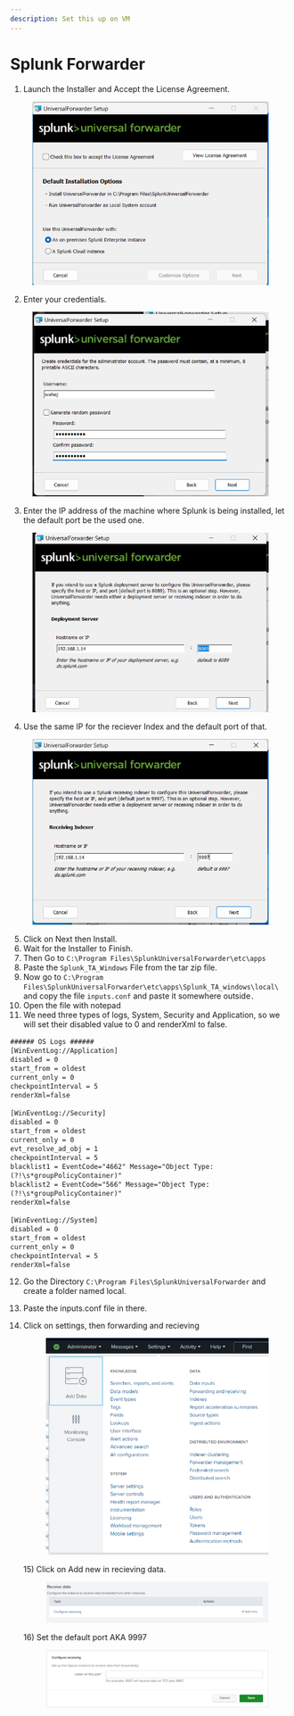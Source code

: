 ```yaml
---
description: Set this up on VM
---
```


# Splunk Forwarder



1. Launch the Installer and Accept the License Agreement.

<figure><img src="../.gitbook/assets/image (16).png" alt=""><figcaption></figcaption></figure>

2. Enter your credentials.

<figure><img src="../.gitbook/assets/image (18).png" alt=""><figcaption></figcaption></figure>

3. Enter the IP address of the machine where Splunk is being installed, let the default port be the used one.

<figure><img src="../.gitbook/assets/image (19).png" alt=""><figcaption></figcaption></figure>

4. Use the same IP for the reciever Index and the default port of that.

<figure><img src="../.gitbook/assets/image (20).png" alt=""><figcaption></figcaption></figure>

5. Click on Next then Install.
6. Wait for the Installer to Finish.
7. Then Go to `C:\Program Files\SplunkUniversalForwarder\etc\apps`
8. Paste the `Splunk_TA_Windows` File from the tar zip file.
9. Now go to `C:\Program Files\SplunkUniversalForwarder\etc\apps\Splunk_TA_windows\local\` and copy the file `inputs.conf` and paste it somewhere outside`.`
10. Open the file with notepad
11. We need three types of logs, System, Security and Application, so we will set their disabled value to 0 and renderXml to false.

```
###### OS Logs ######
[WinEventLog://Application]
disabled = 0
start_from = oldest
current_only = 0
checkpointInterval = 5
renderXml=false

[WinEventLog://Security]
disabled = 0
start_from = oldest
current_only = 0
evt_resolve_ad_obj = 1
checkpointInterval = 5
blacklist1 = EventCode="4662" Message="Object Type:(?!\s*groupPolicyContainer)"
blacklist2 = EventCode="566" Message="Object Type:(?!\s*groupPolicyContainer)"
renderXml=false

[WinEventLog://System]
disabled = 0
start_from = oldest
current_only = 0
checkpointInterval = 5
renderXml=false
```

12. Go the Directory `C:\Program Files\SplunkUniversalForwarder` and create a folder named local.
13. Paste the inputs.conf file in there.
14. Click on settings, then forwarding and recieving

    <figure><img src="../.gitbook/assets/image (10).png" alt=""><figcaption></figcaption></figure>

    15\) Click on Add new in recieving data.

    <figure><img src="../.gitbook/assets/image (11).png" alt=""><figcaption></figcaption></figure>

    16\) Set the default port AKA 9997

    <figure><img src="../.gitbook/assets/image (12).png" alt=""><figcaption></figcaption></figure>

